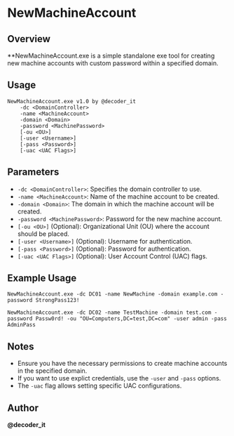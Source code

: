 # NewMachineAccount

## Overview
**NewMachineAccount.exe is  a simple standalone exe  tool for creating new machine accounts with custom password within a specified domain.

## Usage
```
NewMachineAccount.exe v1.0 by @decoder_it
    -dc <DomainController>
    -name <MachineAccount>
    -domain <Domain>
    -password <MachinePassword>
    [-ou <OU>]
    [-user <Username>]
    [-pass <Password>]
    [-uac <UAC Flags>]
```

## Parameters
- `-dc <DomainController>`: Specifies the domain controller to use.
- `-name <MachineAccount>`: Name of the machine account to be created.
- `-domain <Domain>`: The domain in which the machine account will be created.
- `-password <MachinePassword>`: Password for the new machine account.
- `[-ou <OU>]` (Optional): Organizational Unit (OU) where the account should be placed.
- `[-user <Username>]` (Optional): Username for authentication.
- `[-pass <Password>]` (Optional): Password for authentication.
- `[-uac <UAC Flags>]` (Optional): User Account Control (UAC) flags.

## Example Usage
```
NewMachineAccount.exe -dc DC01 -name NewMachine -domain example.com -password StrongPass123!
```

```
NewMachineAccount.exe -dc DC02 -name TestMachine -domain test.com -password Passw0rd! -ou "OU=Computers,DC=test,DC=com" -user admin -pass AdminPass
```

## Notes
- Ensure you have the necessary permissions to create machine accounts in the specified domain.
- If you want to use explict credentials, use the `-user` and `-pass` options.
- The `-uac` flag allows setting specific UAC configurations.

## Author
**@decoder_it**

